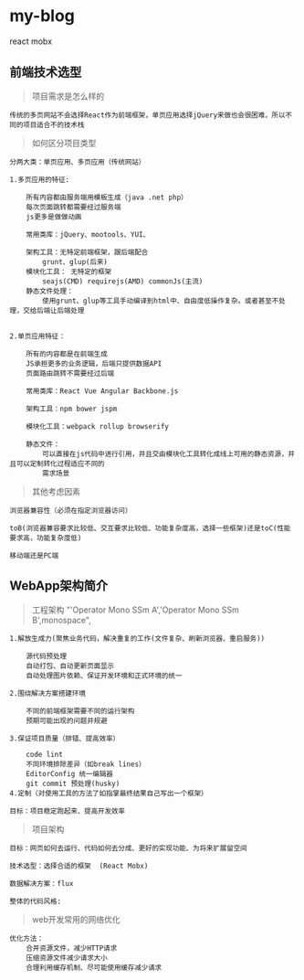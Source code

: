 # my-blog
react  mobx 

## 前端技术选型

> 项目需求是怎么样的

    传统的多页网站不会选择React作为前端框架，单页应用选择jQuery来做也会很困难，所以不同的项目适合不的技术栈

> 如何区分项目类型

    分两大类：单页应用、多页应用（传统网站）

    1.多页应用的特征:
    
        所有内容都由服务端用模板生成（java .net php）
        每次页面跳转都需要经过服务端
        js更多是做做动画

        常用类库：jQuery、mootools、YUI、

        架构工具：无特定前端框架，跟后端配合
            grunt、glup(后来)
        模块化工具： 无特定的框架  
            seajs(CMD) requirejs(AMD) commonJs(主流)
        静态文件处理：
            使用grunt、glup等工具手动编译到html中、自由度低操作复杂。或者甚至不处理，交给后端让后端处理
            
    
    2.单页应用特征：

        所有的内容都是在前端生成
        JS承担更多的业务逻辑，后端只提供数据API
        页面路由跳转不需要经过后端

        常用类库：React Vue Angular Backbone.js

        架构工具：npm bower jspm

        模块化工具：webpack rollup browserify

        静态文件：
            可以直接在js代码中进行引用，并且交由模块化工具转化成线上可用的静态资源，并且可以定制转化过程适应不同的
            需求场景

> 其他考虑因素
    
    浏览器兼容性（必须在指定浏览器访问）

    toB(浏览器兼容要求比较低、交互要求比较低、功能复杂度高，选择一些框架)还是toC(性能要求高，功能复杂度低)

    移动端还是PC端

## WebApp架构简介

> 工程架构 "'Operator Mono SSm A','Operator Mono SSm B',monospace",

    1.解放生成力(聚焦业务代码，解决重复的工作(文件复杂、刷新浏览器、重启服务))

        源代码预处理
        自动打包、自动更新页面显示
        自动处理图片依赖、保证开发环境和正式环境的统一

    2.围绕解决方案搭建环境

        不同的前端框架需要不同的运行架构
        预期可能出现的问题并规避

    3.保证项目质量（排错、提高效率）
        
        code lint
        不同环境排除差异（如break lines）
        EditorConfig 统一编辑器
        git commit 预处理(husky)
    4.定制（对使用工具的方法了如指掌最终结果自己写出一个框架）

    目标：项目稳定跑起来、提高开发效率

> 项目架构

    目标：网页如何去运行、代码如何去分成、更好的实现功能、为将来扩展留空间

    技术选型：选择合适的框架  (React Mobx)

    数据解决方案：flux

    整体的代码风格: 

> web开发常用的网络优化

    优化方法：
        合并资源文件，减少HTTP请求
        压缩资源文件减少请求大小
        合理利用缓存机制、尽可能使用缓存减少请求



